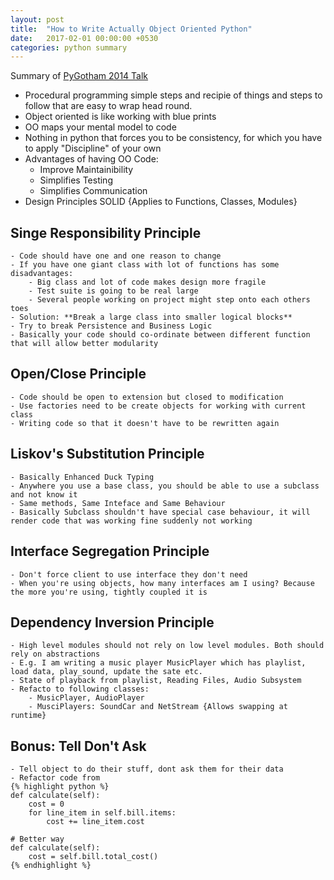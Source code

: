 ```yaml
---
layout: post
title:  "How to Write Actually Object Oriented Python"
date:   2017-02-01 00:00:00 +0530
categories: python summary
---
```


Summary of [PyGotham 2014 Talk](https://www.youtube.com/watch?v=VUvEDg30FyY&index=62&list=WL)

- Procedural programming simple steps and recipie of things and steps to follow that are easy to wrap head round. 
- Object oriented is like working with blue prints
- OO maps your mental model to code
- Nothing in python that forces you to be consistency, for which you have to apply "Discipline" of your own
- Advantages of having OO Code:
	- Improve Maintainibility
	- Simplifies Testing
	- Simplifies Communication
- Design Principles SOLID {Applies to Functions, Classes, Modules}

## Singe Responsibility Principle
	- Code should have one and one reason to change
	- If you have one giant class with lot of functions has some disadvantages:
		- Big class and lot of code makes design more fragile
		- Test suite is going to be real large
		- Several people working on project might step onto each others toes
	- Solution: **Break a large class into smaller logical blocks**
	- Try to break Persistence and Business Logic
	- Basically your code should co-ordinate between different function that will allow better modularity

## Open/Close Principle
	- Code should be open to extension but closed to modification
	- Use factories need to be create objects for working with current class
	- Writing code so that it doesn't have to be rewritten again

## Liskov's Substitution Principle
	- Basically Enhanced Duck Typing
	- Anywhere you use a base class, you should be able to use a subclass and not know it 
	- Same methods, Same Inteface and Same Behaviour
	- Basically Subclass shouldn't have special case behaviour, it will render code that was working fine suddenly not working

## Interface Segregation Principle
	- Don't force client to use interface they don't need
	- When you're using objects, how many interfaces am I using? Because the more you're using, tightly coupled it is

## Dependency Inversion Principle
	- High level modules should not rely on low level modules. Both should rely on abstractions
	- E.g. I am writing a music player MusicPlayer which has playlist, load data, play_sound, update the sate etc.
	- State of playback from playlist, Reading Files, Audio Subsystem
	- Refacto to following classes:
		- MusicPlayer, AudioPlayer 
		- MusciPlayers: SoundCar and NetStream {Allows swapping at runtime}

## Bonus: Tell Don't Ask
	- Tell object to do their stuff, dont ask them for their data
	- Refactor code from
	{% highlight python %}
	def calculate(self):
		cost = 0
		for line_item in self.bill.items:
			cost += line_item.cost

	# Better way
	def calculate(self):
		cost = self.bill.total_cost()
	{% endhighlight %}
